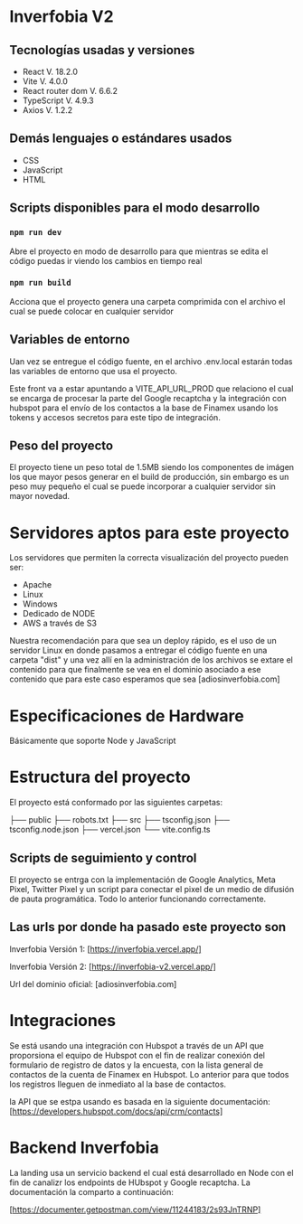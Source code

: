 # Inverfobia V2

## Tecnologías usadas y versiones

- React V. 18.2.0
- Vite V. 4.0.0
- React router dom V. 6.6.2
- TypeScript V. 4.9.3
- Axios V. 1.2.2

## Demás lenguajes o estándares usados

- CSS
- JavaScript
- HTML

## Scripts disponibles para el modo desarrollo

### `npm run dev`

Abre el proyecto en modo de desarrollo para que mientras se edita el código puedas ir viendo los cambios en tiempo real

### `npm run build`

Acciona que el proyecto genera una carpeta comprimida con el archivo el cual se puede colocar en cualquier servidor

## Variables de entorno

Uan vez se entregue el código fuente, en el archivo .env.local estarán todas las variables de entorno que usa el proyecto.

Este front va a estar apuntando a VITE_API_URL_PROD que relaciono el cual se encarga de procesar la parte del Google recaptcha y la integración con hubspot para el envío de los contactos a la base de Finamex usando los tokens y accesos secretos para este tipo de integración.

## Peso del proyecto

El proyecto tiene un peso total de 1.5MB siendo los componentes de imágen los que mayor pesos generar en el build de producción, sin embargo es un peso muy pequeño el cual se puede incorporar a cualquier servidor sin mayor novedad.

# Servidores aptos para este proyecto

Los servidores que permiten la correcta visualización del proyecto pueden ser:

- Apache
- Linux
- Windows
- Dedicado de NODE
- AWS a través de S3

Nuestra recomendación para que sea un deploy rápido, es el uso de un servidor Linux en donde pasamos a entregar el código fuente en una carpeta "dist" y una vez allí en la administración de los archivos se extare el contenido para que finalmente se vea en el dominio asociado a ese contenido que para este caso esperamos que sea [adiosinverfobia.com]

# Especificaciones de Hardware

Básicamente que soporte Node y JavaScript

# Estructura del proyecto

El proyecto está conformado por las siguientes carpetas:

├── public
├── robots.txt
├── src
├── tsconfig.json
├── tsconfig.node.json
├── vercel.json
└── vite.config.ts

## Scripts de seguimiento y control

El proyecto se entrga con la implementación de Google Analytics, Meta Pixel, Twitter Pixel y un script para conectar el pixel de un medio de difusión de pauta programática. Todo lo anterior funcionando correctamente.

## Las urls por donde ha pasado este proyecto son

Inverfobia Versión 1:
[https://inverfobia.vercel.app/]

Inverfobia Versión 2:
[https://inverfobia-v2.vercel.app/]

Url del dominio oficial:
[adiosinverfobia.com]

# Integraciones

Se está usando una integración con Hubspot a través de un API que proporsiona el equipo de Hubspot con el fin de realizar conexión del formulario de registro de datos y la encuesta, con la lista general de contactos de la cuenta de Finamex en Hubspot. Lo anterior para que todos los registros lleguen de inmediato al la base de contactos.

la API que se estpa usando es basada en la siguiente documentación:
[https://developers.hubspot.com/docs/api/crm/contacts]

# Backend Inverfobia

La landing usa un servicio backend el cual está desarrollado en Node con el fin de canalizr los endpoints de HUbspot y Google recaptcha. La documentación la comparto a continuación:

[https://documenter.getpostman.com/view/11244183/2s93JnTRNP]
